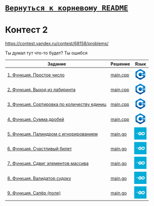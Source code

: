 # [__```Вернуться к корневому README```__](https://github.com/Teru3301/KFU/blob/main/README.md)  
# Контест 2  
https://contest.yandex.ru/contest/68158/problems/

Ты думал тут что-то будет?
Ты ошибся

| Задание | Решение | Язык |
| --- | --- | --- |
| [1. Функция. Простое число](https://contest.yandex.ru/contest/68158/problems/1/) | [main.cpp]() | [<img src="https://github.com/Teru3301/KFU/blob/main/img/cpp.png" width="40"/>]() |
| [2. Функция. Выход из лабиринта](https://contest.yandex.ru/contest/68158/problems/2/) | [main.cpp]() | [<img src="https://github.com/Teru3301/KFU/blob/main/img/cpp.png" width="40"/>]() |
| [3. Функция. Сортировка по количеству единиц](https://contest.yandex.ru/contest/68158/problems/3/) | [main.cpp]() | [<img src="https://github.com/Teru3301/KFU/blob/main/img/cpp.png" width="40"/>]() |
| [4. Функция. Сумма дробей](https://contest.yandex.ru/contest/68158/problems/4/) | [main.cpp]() | [<img src="https://github.com/Teru3301/KFU/blob/main/img/cpp.png" width="40"/>]() |
| [5. Функция. Палиндром с игнорированием](https://contest.yandex.ru/contest/68158/problems/5/) | [main.go]() | [<img src="https://github.com/Teru3301/KFU/blob/main/img/go.jpg" width="40"/>]() |
| [6. Функция. Счастливый билет](https://contest.yandex.ru/contest/68158/problems/5/) | [main.go]() | [<img src="https://github.com/Teru3301/KFU/blob/main/img/go.jpg" width="40"/>]() |
| [7. Функция. Сдвиг элементов массива](https://contest.yandex.ru/contest/68158/problems/5/) | [main.go]() | [<img src="https://github.com/Teru3301/KFU/blob/main/img/go.jpg" width="40"/>]() |
| [8. Функция. Валидатор судоку](https://contest.yandex.ru/contest/68158/problems/5/) | [main.go]() | [<img src="https://github.com/Teru3301/KFU/blob/main/img/go.jpg" width="40"/>]() |
| [9. Функция. Сапёр (поле)](https://contest.yandex.ru/contest/68158/problems/5/) | [main.go]() | [<img src="https://github.com/Teru3301/KFU/blob/main/img/go.jpg" width="40"/>]() |

